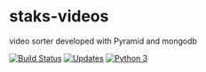 # staks-videos
video sorter developed with Pyramid and mongodb

[![Build Status](https://travis-ci.org/alisonamerico/staks-videos.svg?branch=master)](https://travis-ci.org/alisonamerico/staks-videos)
[![Updates](https://pyup.io/repos/github/alisonamerico/staks-videos/shield.svg)](https://pyup.io/repos/github/alisonamerico/staks-videos/)
[![Python 3](https://pyup.io/repos/github/alisonamerico/staks-videos/python-3-shield.svg)](https://pyup.io/repos/github/alisonamerico/staks-videos/)